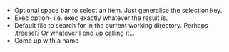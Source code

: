- Optional space bar to select an item. Just generalise the selection key.
- Exec option- i.e. exec exactly whatever the result is.
- Default file to search for in the current working directory. Perhaps .treesel? Or whatever I end up calling it...
- Come up with a name
